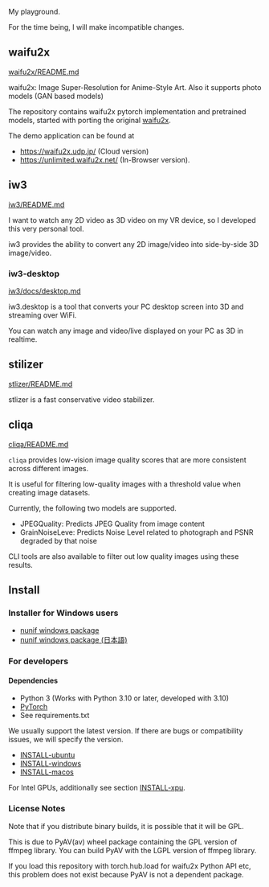 My playground.

For the time being, I will make incompatible changes.

## waifu2x

[waifu2x/README.md](./waifu2x/README.md)

waifu2x: Image Super-Resolution for Anime-Style Art. Also it supports photo models (GAN based models)

The repository contains waifu2x pytorch implementation and pretrained models, started with porting the original [waifu2x](https://github.com/nagadomi/waifu2x).

The demo application can be found at
- https://waifu2x.udp.jp/ (Cloud version)
- https://unlimited.waifu2x.net/ (In-Browser version).

## iw3

[iw3/README.md](./iw3/README.md)

I want to watch any 2D video as 3D video on my VR device, so I developed this very personal tool.

iw3 provides the ability to convert any 2D image/video into side-by-side 3D image/video.

### iw3-desktop

[iw3/docs/desktop.md](./iw3/docs/desktop.md)

iw3.desktop is a tool that converts your PC desktop screen into 3D and streaming over WiFi.

You can watch any image and video/live displayed on your PC as 3D in realtime.

## stilizer

[stlizer/README.md](./stlizer/README.md)

stlizer is a fast conservative video stabilizer.

## cliqa

[cliqa/README.md](./cliqa/README.md)

`cliqa` provides low-vision image quality scores that are more consistent across different images.

It is useful for filtering low-quality images with a threshold value when creating image datasets.

Currently, the following two models are supported.

- JPEGQuality: Predicts JPEG Quality from image content
- GrainNoiseLeve: Predicts Noise Level related to photograph and PSNR degraded by that noise

CLI tools are also available to filter out low quality images using these results.

## Install

### Installer for Windows users

- [nunif windows package](windows_package/docs/README.md)
- [nunif windows package (日本語)](windows_package/docs/README_ja.md)

### For developers

#### Dependencies

- Python 3 (Works with Python 3.10 or later, developed with 3.10)
- [PyTorch](https://pytorch.org/get-started/locally/)
- See requirements.txt

We usually support the latest version. If there are bugs or compatibility issues, we will specify the version.

- [INSTALL-ubuntu](INSTALL-ubuntu.md)
- [INSTALL-windows](INSTALL-windows.md)
- [INSTALL-macos](INSTALL-macos.md)

For Intel GPUs, additionally see section [INSTALL-xpu](INSTALL-xpu.md).

### License Notes

Note that if you distribute binary builds, it is possible that it will be GPL.

This is due to PyAV(av) wheel package containing the GPL version of ffmpeg library.
You can build PyAV with the LGPL version of ffmpeg library.

If you load this repository with torch.hub.load for waifu2x Python API etc, this problem does not exist because PyAV is not a dependent package.
